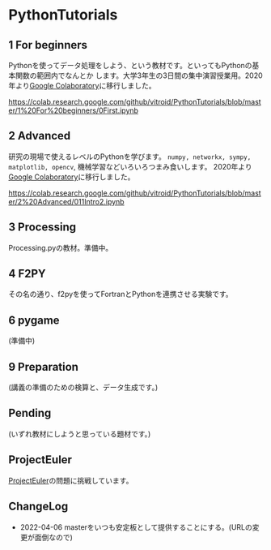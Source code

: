 # PythonTutorials

## 1 For beginners

Pythonを使ってデータ処理をしよう、という教材です。といってもPythonの基本関数の範囲内でなんとか
します。大学3年生の3日間の集中演習授業用。2020年より[Google Colaboratory](https://colab.research.google.com)に移行しました。

https://colab.research.google.com/github/vitroid/PythonTutorials/blob/master/1%20For%20beginners/0First.ipynb

## 2 Advanced

研究の現場で使えるレベルのPythonを学びます。
`numpy, networkx, sympy, matplotlib, opencv`, 機械学習などいろいろつまみ食いします。
2020年より[Google Colaboratory](https://colab.research.google.com)に移行しました。

https://colab.research.google.com/github/vitroid/PythonTutorials/blob/master/2%20Advanced/011Intro2.ipynb

## 3 Processing

Processing.pyの教材。準備中。

## 4 F2PY

その名の通り、f2pyを使ってFortranとPythonを連携させる実験です。

## 6 pygame

(準備中)

## 9 Preparation

(講義の準備のための検算と、データ生成です。)

## Pending

(いずれ教材にしようと思っている題材です。)

## ProjectEuler

[ProjectEuler](https://projecteuler.net/)の問題に挑戦しています。

## ChangeLog

* 2022-04-06 masterをいつも安定板として提供することにする。(URLの変更が面倒なので)